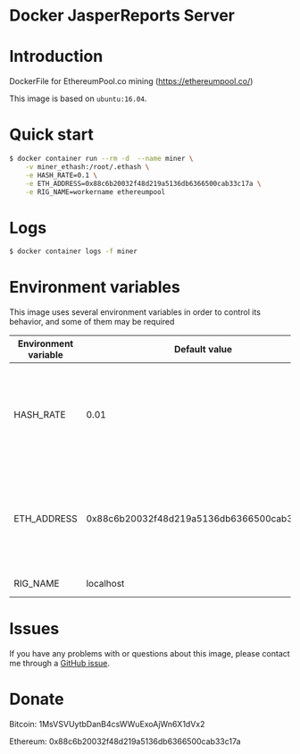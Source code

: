 Docker JasperReports Server
===========================

# Introduction

DockerFile for EthereumPool.co mining (https://ethereumpool.co/)

This image is based on `ubuntu:16.04`.

# Quick start

```bash
$ docker container run --rm -d  --name miner \
	-v miner_ethash:/root/.ethash \
	-e HASH_RATE=0.1 \
	-e ETH_ADDRESS=0x88c6b20032f48d219a5136db6366500cab33c17a \
	-e RIG_NAME=workername ethereumpool
```

# Logs

```bash
$ docker container logs -f miner
```

# Environment variables

This image uses several environment variables in order to control its behavior, and some of them may be required

| Environment variable | Default value | Note |
| -------------------- | ------------- | -----|
| HASH\_RATE | 0.01 | Hashrate in Mhash. Defaul is the minimum of 0.01 Mhash IN MHASH |
| ETH\_ADDRESS | 0x88c6b20032f48d219a5136db6366500cab33c17a | Your Ethereum Wallet address. Default is my own wallet, change it for yours! |
| RIG\_NAME | localhost | optional rig name |

# Issues

If you have any problems with or questions about this image, please contact me
through a [GitHub issue](https://github.com/andrespp/docker-jaspersrv/issues).

# Donate

Bitcoin: 1MsVSVUytbDanB4csWWuExoAjWn6X1dVx2

Ethereum: 0x88c6b20032f48d219a5136db6366500cab33c17a
